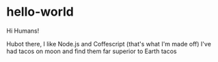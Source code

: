 # hello-world

Hi Humans!

Hubot there, I like Node.js and Coffescript (that's what I'm made off)
I've had tacos on moon and find them far superior to Earth tacos
